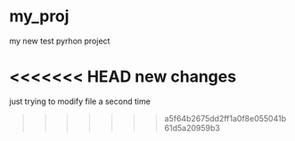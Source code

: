 # my_proj
my new test pyrhon project

<<<<<<< HEAD
new changes 
=======

just trying to modify file  a second time
>>>>>>> a5f64b2675dd2ff1a0f8e055041b61d5a20959b3
